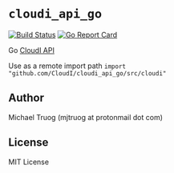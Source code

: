 `cloudi_api_go`
===============

[![Build Status](https://travis-ci.org/CloudI/cloudi_api_go.png)](https://travis-ci.org/CloudI/cloudi_api_go) [![Go Report Card](https://goreportcard.com/badge/github.com/CloudI/cloudi_api_go?maxAge=3600)](https://goreportcard.com/report/github.com/CloudI/cloudi_api_go)

Go [CloudI API](https://cloudi.org/api.html#1_Intro)

Use as a remote import path
`import "github.com/CloudI/cloudi_api_go/src/cloudi"`

Author
------

Michael Truog (mjtruog at protonmail dot com)

License
-------

MIT License
